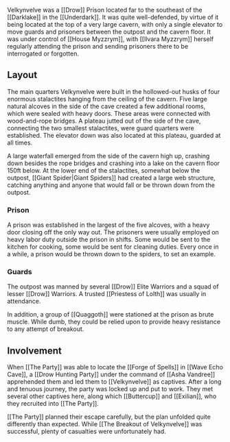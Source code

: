 Velkynvelve was a [[Drow]] Prison located far to the southeast of the [[Darklake]] in the [[Underdark]]. It was quite well-defended, by virtue of it being located at the top of a very large cavern, with only a single elevator to move guards and prisoners between the outpost and the cavern floor. It was under control of [[House Myzzrym]], with [[Ilvara Myzzrym]] herself regularly attending the prison and sending prisoners there to be interrogated or forgotten.

## Layout
The main quarters Velkynvelve were built in the hollowed-out husks of four enormous stalactites hanging from the ceiling of the cavern. Five large natural alcoves in the side of the cave created a few additional rooms, which were sealed with heavy doors. These areas were connected with wood-and-rope bridges. A plateau jutted out of the side of the cave, connecting the two smallest stalactites, were guard quarters were established. The elevator down was also located at this plateau, guarded at all times.

A large waterfall emerged from the side of the cavern high up, crashing down besides the rope bridges and crashing into a lake on the cavern floor 150ft below. At the lower end of the stalactites, somewhat below the outpost, [[Giant Spider|Giant Spiders]] had created a large web structure, catching anything and anyone that would fall or be thrown down from the outpost.

### Prison
A prison was established in the largest of the five alcoves, with a heavy door closing off the only way out. The prisoners were usually employed on heavy labor duty outside the prison in shifts. Some would be sent to the kitchen for cooking, some would be sent for cleaning duties. Every once in a while, a prison would be thrown down to the spiders, to set an example.

### Guards
The outpost was manned by several [[Drow]] Elite Warriors and a squad of lesser [[Drow]] Warriors. A trusted [[Priestess of Lolth]] was usually in attendance.

In addition, a group of [[Quaggoth]] were stationed at the prison as brute muscle. While dumb, they could be relied upon to provide heavy resistance to any attempt of breakout.

## Involvement
When [[The Party]] was able to locate the [[Forge of Spells]] in [[Wave Echo Cave]], a [[Drow Hunting Party]] under the command of [[Asha Vandree]] apprehended them and led them to [[Velkynvelve]] as captives. After a long and tenuous journey, the party was locked up and put to work. They met several other captives here, along which [[Buttercup]] and [[Exilian]], who they recruited into [[The Party]].

[[The Party]] planned their escape carefully, but the plan unfolded quite differently than expected. While [[The Breakout of Velkynvelve]] was successful, plenty of casualties were unfortunately had.